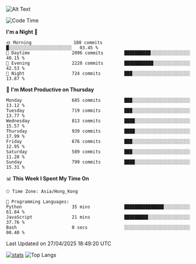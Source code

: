 ![Alt Text](https://media.tenor.com/3Gehha8RO-sAAAAC/goose-dance.gif)

<!--START_SECTION:waka-->
![Code Time](http://img.shields.io/badge/Code%20Time-445%20hrs%2040%20mins-blue)

**I'm a Night 🦉** 

```text
🌞 Morning                180 commits         █░░░░░░░░░░░░░░░░░░░░░░░░   03.45 % 
🌆 Daytime                2096 commits        ██████████░░░░░░░░░░░░░░░   40.15 % 
🌃 Evening                2220 commits        ███████████░░░░░░░░░░░░░░   42.53 % 
🌙 Night                  724 commits         ███░░░░░░░░░░░░░░░░░░░░░░   13.87 % 
```
📅 **I'm Most Productive on Thursday** 

```text
Monday                   685 commits         ███░░░░░░░░░░░░░░░░░░░░░░   13.12 % 
Tuesday                  719 commits         ███░░░░░░░░░░░░░░░░░░░░░░   13.77 % 
Wednesday                813 commits         ████░░░░░░░░░░░░░░░░░░░░░   15.57 % 
Thursday                 939 commits         ████░░░░░░░░░░░░░░░░░░░░░   17.99 % 
Friday                   676 commits         ███░░░░░░░░░░░░░░░░░░░░░░   12.95 % 
Saturday                 589 commits         ███░░░░░░░░░░░░░░░░░░░░░░   11.28 % 
Sunday                   799 commits         ████░░░░░░░░░░░░░░░░░░░░░   15.31 % 
```


📊 **This Week I Spent My Time On** 

```text
🕑︎ Time Zone: Asia/Hong_Kong

💬 Programming Languages: 
Python                   35 mins             ███████████████░░░░░░░░░░   61.84 % 
JavaScript               21 mins             █████████░░░░░░░░░░░░░░░░   37.76 % 
Bash                     0 secs              ░░░░░░░░░░░░░░░░░░░░░░░░░   00.40 % 
```


 Last Updated on 27/04/2025 18:49:20 UTC
<!--END_SECTION:waka-->
[![stats](https://github-readme-stats-rose-phi.vercel.app/api?username=jxncted&count_private=true)](https://github.com/jxncted/github-readme-stats)
![Top Langs](https://github-readme-stats-rose-phi.vercel.app/api/top-langs/?username=jxncted\&layout=compact&hide=c,assembly,jupyter%20notebook)
